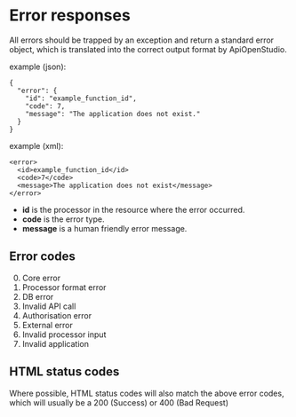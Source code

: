 Error responses
===============

All errors should be trapped by an exception and return a standard error object,
which is translated into the correct output format by ApiOpenStudio.

example (json):

```
{
  "error": {
    "id": "example_function_id",
    "code": 7,
    "message": "The application does not exist."
  }
}
```

example (xml):

```
<error>
  <id>example_function_id</id>
  <code>7</code>
  <message>The application does not exist</message>
</error>
```

* **id** is the processor in the resource where the error occurred.
* **code** is the error type.
* **message** is a human friendly error message.

Error codes
-----------

0. Core error
1. Processor format error
2. DB error
3. Invalid API call
4. Authorisation error
5. External error
6. Invalid processor input
7. Invalid application

HTML status codes
-----------------

Where possible, HTML status codes will also match the above error codes, which
will usually be a 200 (Success) or 400 (Bad Request)
